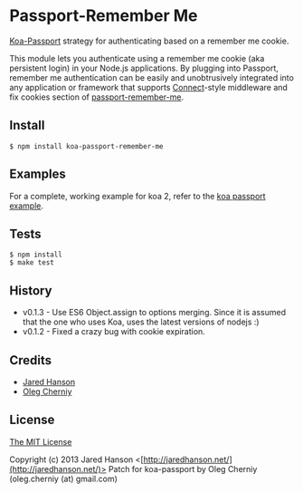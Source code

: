 # Passport-Remember Me

[Koa-Passport](https://github.com/rkusa/koa-passport) strategy for authenticating based on a
remember me cookie.

This module lets you authenticate using a remember me cookie (aka persistent
login) in your Node.js applications.  By plugging into Passport, remember me
authentication can be easily and unobtrusively integrated into any application
or framework that supports [Connect](http://www.senchalabs.org/connect/)-style
middleware and fix cookies section of [passport-remember-me](https://github.com/jaredhanson/passport-remember-me).

## Install

    $ npm install koa-passport-remember-me


## Examples

For a complete, working example for koa 2, refer to the [koa passport example](https://github.com/ApelSYN/koa-passport-example).

## Tests

    $ npm install
    $ make test
    
## History

  * v0.1.3 - Use ES6 Object.assign to options merging. Since it is assumed that the one who uses Koa, uses the latest versions of nodejs :)
  * v0.1.2 - Fixed a crazy bug with cookie expiration.

## Credits

  - [Jared Hanson](http://github.com/jaredhanson)
  - [Oleg Cherniy](https://github.com/ApelSYN)

## License

[The MIT License](http://opensource.org/licenses/MIT)

Copyright (c) 2013 Jared Hanson <[http://jaredhanson.net/](http://jaredhanson.net/)>
Patch for koa-passport by Oleg Cherniy (oleg.cherniy (at) gmail.com)   
